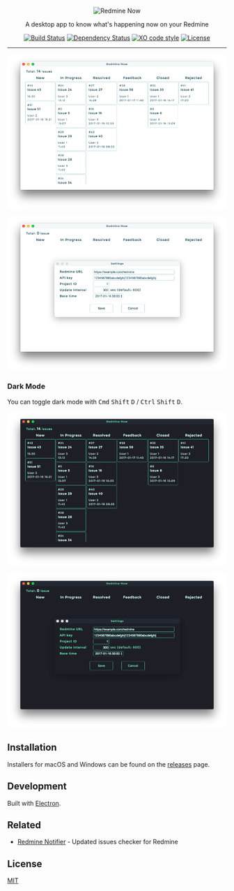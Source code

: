 <p align="center"><img src="https://raw.githubusercontent.com/emsk/redmine-now/master/resources/redmine-now-logo.png" alt="Redmine Now"></p>

<p align="center">A desktop app to know what's happening now on your Redmine</p>

<p align="center">
  <a href="https://travis-ci.org/emsk/redmine-now"><img src="https://travis-ci.org/emsk/redmine-now.svg" alt="Build Status"></a>
  <a href="https://gemnasium.com/github.com/emsk/redmine-now"><img src="https://gemnasium.com/badges/github.com/emsk/redmine-now.svg" alt="Dependency Status"></a>
  <a href="https://github.com/sindresorhus/xo"><img src="https://img.shields.io/badge/code_style-XO-5ed9c7.svg" alt="XO code style"></a>
  <a href="https://github.com/emsk/redmine-now/blob/master/LICENSE"><img src="https://img.shields.io/badge/license-MIT-blue.svg" alt="License"></a>
</p>

---

![Screenshot Main](examples/redmine-now.png?raw=true)

![Screenshot Settings](examples/redmine-now-settings.png?raw=true)

### Dark Mode

You can toggle dark mode with <kbd>Cmd</kbd> <kbd>Shift</kbd> <kbd>D</kbd> / <kbd>Ctrl</kbd> <kbd>Shift</kbd> <kbd>D</kbd>.

![Screenshot Dark Mode Main](examples/redmine-now-dark.png?raw=true)

![Screenshot Dark Mode Settings](examples/redmine-now-dark-settings.png?raw=true)

## Installation

Installers for macOS and Windows can be found on the [releases](../../releases) page.

## Development

Built with [Electron](http://electron.atom.io).

## Related

* [Redmine Notifier](https://github.com/emsk/redmine-notifier) - Updated issues checker for Redmine

## License

[MIT](LICENSE)
